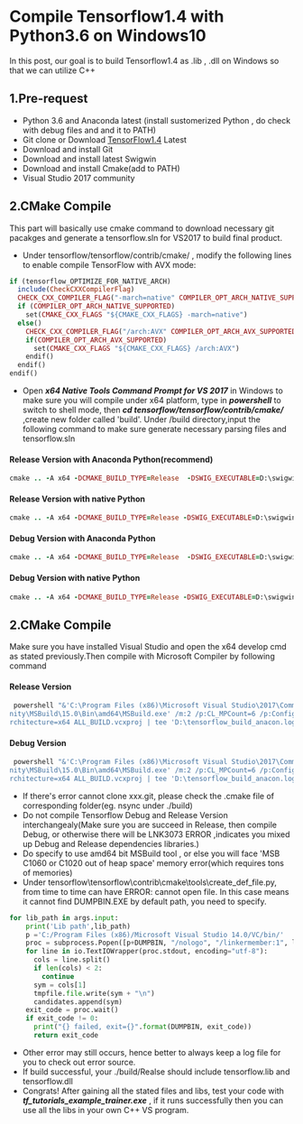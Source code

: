 # Compile Tensorflow1.4 with Python3.6 on Windows10

In this post, our goal is to build Tensorflow1.4 as .lib , .dll on Windows so that we can utilize C++
## 1.Pre-request 
* Python 3.6 and Anaconda latest (install sustomerized Python , do check with debug files and and it to PATH)
* Git clone or Download [TensorFlow1.4](https://github.github.com/gfm/#html-blocks) Latest
* Download and install Git 
* Download and install latest Swigwin
* Download and install Cmake(add to PATH)
* Visual Studio 2017 community

## 2.CMake Compile
This part will basically use cmake command to download necessary git pacakges and generate a tensorflow.sln for VS2017 to build final product.
* Under tensorflow/tensorflow/contrib/cmake/ , modify the following lines to enable compile TensorFlow with AVX mode:
```ruby
if (tensorflow_OPTIMIZE_FOR_NATIVE_ARCH)
  include(CheckCXXCompilerFlag)
  CHECK_CXX_COMPILER_FLAG("-march=native" COMPILER_OPT_ARCH_NATIVE_SUPPORTED)
  if (COMPILER_OPT_ARCH_NATIVE_SUPPORTED)
    set(CMAKE_CXX_FLAGS "${CMAKE_CXX_FLAGS} -march=native")
  else()
    CHECK_CXX_COMPILER_FLAG("/arch:AVX" COMPILER_OPT_ARCH_AVX_SUPPORTED)
    if(COMPILER_OPT_ARCH_AVX_SUPPORTED)
      set(CMAKE_CXX_FLAGS "${CMAKE_CXX_FLAGS} /arch:AVX")
    endif()
  endif()
endif()
```

* Open ___x64 Native Tools Command Prompt for VS 2017___ in Windows to make sure you will compile under x64 platform, type in ___powershell___ to switch to shell mode, then ___cd tensorflow/tensorflow/contrib/cmake/___ ,create new folder called 'build'. Under /build directory,input the following command to make sure generate necessary parsing files and tensorflow.sln 
#### Release Version with Anaconda Python(recommend)
```ruby
cmake .. -A x64 -DCMAKE_BUILD_TYPE=Release  -DSWIG_EXECUTABLE=D:\swigwin-3.0.12\swig.exe  -DPYTHON_EXECUTABLE=C:\Users\AnguliaYang\AppData\Local\Continuum\anaconda3\python.exe -DPYTHON_LIBRARIES=C:\Users\AnguliaYang\AppData\Local\Continuum\anaconda3\libs\python36.lib -Dtensorflow_BUILD_SHARED_LIB=ON
```
#### Release Version with native Python
```ruby
cmake .. -A x64 -DCMAKE_BUILD_TYPE=Release -DSWIG_EXECUTABLE=D:\swigwin-3.0.12\swig.exe -DPYTHON_EXECUTABLE=C:\Users\AnguliaYang\AppData\Local\Programs\Python\Python36\python.exe -DPYTHON_LIBRARIES=C:\Users\AnguliaYang\AppData\Local\Programs\Python\Python36\libs\python36.lib -Dtensorflow_BUILD_SHARED_LIB=ON
```

#### Debug Version with Anaconda Python
```ruby
cmake .. -A x64 -DCMAKE_BUILD_TYPE=Release  -DSWIG_EXECUTABLE=D:\swigwin-3.0.12\swig.exe  -DPYTHON_EXECUTABLE=C:\Users\AnguliaYang\AppData\Local\Continuum\anaconda3\python.exe -DPYTHON_LIBRARIES=C:\Users\AnguliaYang\AppData\Local\Continuum\anaconda3\libs\python36.lib -Dtensorflow_BUILD_SHARED_LIB=ON
```

#### Debug Version with native Python
```ruby
cmake .. -A x64 -DCMAKE_BUILD_TYPE=Release -DSWIG_EXECUTABLE=D:\swigwin-3.0.12\swig.exe -DPYTHON_EXECUTABLE=C:\Users\AnguliaYang\AppData\Local\Programs\Python\Python36\python.exe -DPYTHON_LIBRARIES=C:\Users\AnguliaYang\AppData\Local\Programs\Python\Python36\libs\python36.lib -Dtensorflow_BUILD_SHARED_LIB=ON
```
## 2.CMake Compile
Make sure you have installed Visual Studio and open the x64 develop cmd as stated previously.Then compile with Microsoft Compiler by following command

#### Release Version
```ruby
 powershell "&'C:\Program Files (x86)\Microsoft Visual Studio\2017\Commu
nity\MSBuild\15.0\Bin\amd64\MSBuild.exe' /m:2 /p:CL_MPCount=6 /p:Configuration=Release /p:Platform=x64 /p:PreferredToolA
rchitecture=x64 ALL_BUILD.vcxproj | tee 'D:\tensorflow_build_anacon.log' "
```

#### Debug Version
```ruby
 powershell "&'C:\Program Files (x86)\Microsoft Visual Studio\2017\Commu
nity\MSBuild\15.0\Bin\amd64\MSBuild.exe' /m:2 /p:CL_MPCount=6 /p:Configuration=Debug /p:Platform=x64 /p:PreferredToolA
rchitecture=x64 ALL_BUILD.vcxproj | tee 'D:\tensorflow_build_anacon.log' "
```

* If there's error cannot clone xxx.git, please check the .cmake file of corresponding folder(eg. nsync under ./build)
* Do not compile Tensorflow Debug and Release Version interchangealy(Make sure you are succeed in Release, then compile Debug, or otherwise there will be LNK3073 ERROR ,indicates you mixed up Debug and Release dependencies libraries.)
* Do specify to use amd64 bit MSBuild tool , or else you will face 'MSB C1060 or C1020 out of heap space' memory error(which requires tons of memories)
* Under tensorflow\tensorflow\contrib\cmake\tools\create_def_file.py, from time to time can have ERROR: cannot open file. In this case means it cannot find DUMPBIN.EXE by default path, you need to specify. 
```python
for lib_path in args.input:
    print('Lib path',lib_path)
    p ='C:/Program Files (x86)/Microsoft Visual Studio 14.0/VC/bin/'
    proc = subprocess.Popen([p+DUMPBIN, "/nologo", "/linkermember:1", lib_path],stdout=subprocess.PIPE)
    for line in io.TextIOWrapper(proc.stdout, encoding="utf-8"):
      cols = line.split()
      if len(cols) < 2:
        continue
      sym = cols[1]
      tmpfile.file.write(sym + "\n")
      candidates.append(sym)
    exit_code = proc.wait()
    if exit_code != 0:
      print("{} failed, exit={}".format(DUMPBIN, exit_code))
      return exit_code
```
* Other error may still occurs, hence better to always keep a log file for you to check out error source.
* If build successful, your ./build/Realse should include tensorflow.lib and tensorflow.dll
* Congrats! After gaining all the stated files and libs, test your code with ___tf_tutorials_example_trainer.exe___ , if it runs successfully then you can use all the libs in your own C++ VS program.
